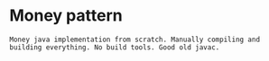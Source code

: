 # Money pattern
    Money java implementation from scratch. Manually compiling and building everything. No build tools. Good old javac. 

